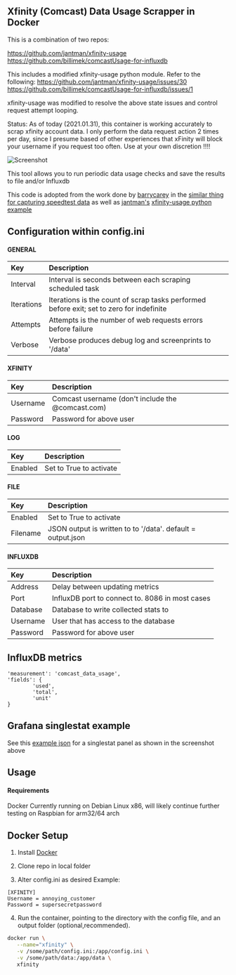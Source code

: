 **Xfinity (Comcast) Data Usage Scrapper in Docker**
------------------------------

This is a combination of two repos:

https://github.com/jantman/xfinity-usage
https://github.com/billimek/comcastUsage-for-influxdb

This includes a modified xfinity-usage python module. Refer to the following:
https://github.com/jantman/xfinity-usage/issues/30
https://github.com/billimek/comcastUsage-for-influxdb/issues/1

xfinity-usage was modified to resolve the above state issues and control request attempt looping.

Status:
As of today (2021.01.31), this container is working accurately to scrap xfinity account data. I only perform the data request action 2 times per day, since I presume based of other experiences that xFinity will block your username if you request too often. Use at your own discretion !!!!



![Screenshot](images/comcast_grafana_example.png)

This tool allows you to run periodic data usage checks and save the results to file and/or Influxdb




This code is adopted from the work done by [barrycarey](https://github.com/barrycarey) in the [similar thing for capturing speedtest data](https://github.com/barrycarey/Speedtest-for-InfluxDB-and-Grafana) as well as [jantman's](https://github.com/jantman) [xfinity-usage python example](https://github.com/jantman/xfinity-usage)

## Configuration within config.ini

#### GENERAL
|Key            |Description                                                                                                         |
|:--------------|:-------------------------------------------------------------------------------------------------------------------|
|Interval       |Interval is seconds between each scraping scheduled task                                                            |
|Iterations     |Iterations is the count of scrap tasks performed before exit; set to zero for indefinite                            |
|Attempts       |Attempts is the number of web requests errors before failure                                                        |
|Verbose        |Verbose produces debug log and screenprints to '/data'                                                              |
#### XFINITY
|Key            |Description                                                                                                         |
|:--------------|:-------------------------------------------------------------------------------------------------------------------|
|Username       |Comcast username (don't include the @comcast.com)                                                                   |
|Password       |Password for above user  
#### LOG
|Key            |Description                                                                                                         |
|:--------------|:-------------------------------------------------------------------------------------------------------------------|
|Enabled        |Set to True to activate 
#### FILE
|Key            |Description                                                                                                         |
|:--------------|:-------------------------------------------------------------------------------------------------------------------|
|Enabled        |Set to True to activate  
|Filename       |JSON output is written to to '/data'. default = output.json                                                         |
#### INFLUXDB
|Key            |Description                                                                                                         |
|:--------------|:-------------------------------------------------------------------------------------------------------------------|
|Address        |Delay between updating metrics                                                                                      |
|Port           |InfluxDB port to connect to.  8086 in most cases                                                                    |
|Database       |Database to write collected stats to                                                                                |
|Username       |User that has access to the database                                                                                |
|Password       |Password for above user                                                                                             |



## InfluxDB metrics
```
'measurement': 'comcast_data_usage',
'fields': {
		'used',
		'total',
		'unit'
}
```

## Grafana singlestat example
See this [example json](example.json) for a singlestat panel as shown in the screenshot above

## Usage



#### Requirements

Docker
Currently running on Debian Linux x86, will likely continue further testing on Raspbian for arm32/64 arch

## Docker Setup

1. Install [Docker](https://www.docker.com/)

2. Clone repo in local folder

3. Alter config.ini as desired
Example:
```
[XFINITY]
Username = annoying_customer
Password = supersecretpassword
```

4. Run the container, pointing to the directory with the config file, and an output folder (optional,recommended).
```bash
docker run \
   --name="xfinity" \
   -v /some/path/config.ini:/app/config.ini \
   -v /some/path/data:/app/data \
   xfinity 
```
